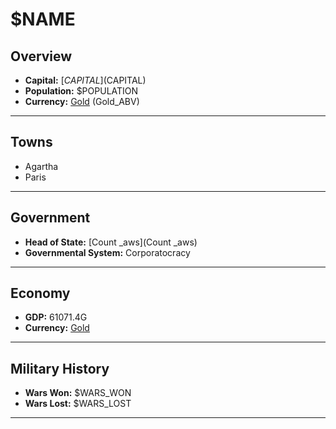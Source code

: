 # $NAME

## Overview

- **Capital:** [$CAPITAL]($CAPITAL)
- **Population:** $POPULATION
- **Currency:** [Gold](Gold) (Gold_ABV)

---

## Towns

- Agartha
- Paris

---

## Government

- **Head of State:** [Count _aws](Count _aws)
- **Governmental System:** Corporatocracy

---

## Economy

- **GDP:** 61071.4G
- **Currency:** [Gold](Gold)

---

## Military History

- **Wars Won:** $WARS_WON
- **Wars Lost:** $WARS_LOST

---

